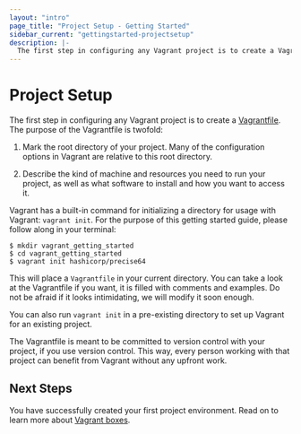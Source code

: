 ```yaml
---
layout: "intro"
page_title: "Project Setup - Getting Started"
sidebar_current: "gettingstarted-projectsetup"
description: |-
  The first step in configuring any Vagrant project is to create a Vagrantfile.
---
```


# Project Setup

The first step in configuring any Vagrant project is to create a
[Vagrantfile](/docs/vagrantfile/). The purpose of the
Vagrantfile is twofold:

1. Mark the root directory of your project. Many of the configuration
   options in Vagrant are relative to this root directory.

2. Describe the kind of machine and resources you need to run your project,
   as well as what software to install and how you want to access it.

Vagrant has a built-in command for initializing a directory for usage
with Vagrant: `vagrant init`. For the purpose of this getting started guide,
please follow along in your terminal:

```
$ mkdir vagrant_getting_started
$ cd vagrant_getting_started
$ vagrant init hashicorp/precise64
```

This will place a `Vagrantfile` in your current directory. You can
take a look at the Vagrantfile if you want, it is filled with comments
and examples. Do not be afraid if it looks intimidating, we will modify it
soon enough.

You can also run `vagrant init` in a pre-existing directory to
set up Vagrant for an existing project.

The Vagrantfile is meant to be committed to version control with
your project, if you use version control. This way, every person working
with that project can benefit from Vagrant without any upfront work.

## Next Steps

You have successfully created your first project environment. Read on to learn
more about [Vagrant boxes](/intro/getting-started/boxes.html).
